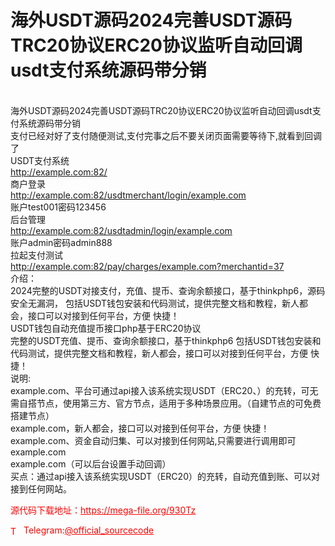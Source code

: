 # 海外USDT源码2024完善USDT源码TRC20协议ERC20协议监听自动回调usdt支付系统源码带分销

<br>海外USDT源码2024完善USDT源码TRC20协议ERC20协议监听自动回调usdt支付系统源码带分销<br>支付已经对好了支付随便测试,支付完事之后不要关闭页面需要等待下,就看到回调了<br>USDT支付系统<br>http://example.com:82/<br>商户登录<br>http://example.com:82/usdtmerchant/login/example.com<br>账户test001密码123456<br>后台管理<br>http://example.com:82/usdtadmin/login/example.com<br>账户admin密码admin888<br>拉起支付测试<br>http://example.com:82/pay/charges/example.com?merchantid=37<br>介绍：<br>2024完整的USDT对接支付，充值、提币、查询余额接口，基于thinkphp6，源码安全无漏洞， 包括USDT钱包安装和代码测试，提供完整文档和教程，新人都会，接口可以对接到任何平台，方便 快捷！<br>USDT钱包自动充值提币接口php基于ERC20协议<br>完整的USDT充值、提币、查询余额接口，基于thinkphp6 包括USDT钱包安装和代码测试，提供完整文档和教程，新人都会，接口可以对接到任何平台，方便 快捷！<br>说明:<br>example.com、平台可通过api接入该系统实现USDT（ERC20、）的充转，可无需自搭节点，使用第三方、官方节点，适用于多种场景应用。（自建节点的可免费搭建节点）<br>example.com，新人都会，接口可以对接到任何平台，方便 快捷！<br>example.com、资金自动归集、可以对接到任何网站,只需要进行调用即可<br>example.com<br>example.com（可以后台设置手动回调）<br>买点：通过api接入该系统实现USDT（ERC20）的充转，自动充值到账、可以对接到任何网站。<br>


<p style="color: red;">源代码下载地址：<a href="https://mega-file.org/930Tz" style="color: red;">https://mega-file.org/930Tz</a></p><p style="color: red;"><img src="https://cdn-icons-png.flaticon.com/512/2111/2111646.png" alt="Telegram Icon" style="width: 16px; vertical-align: middle; margin-right: 5px;">Telegram:<a href="https://t.me/official_sourcecode" style="color: red;">@official_sourcecode</a></p>